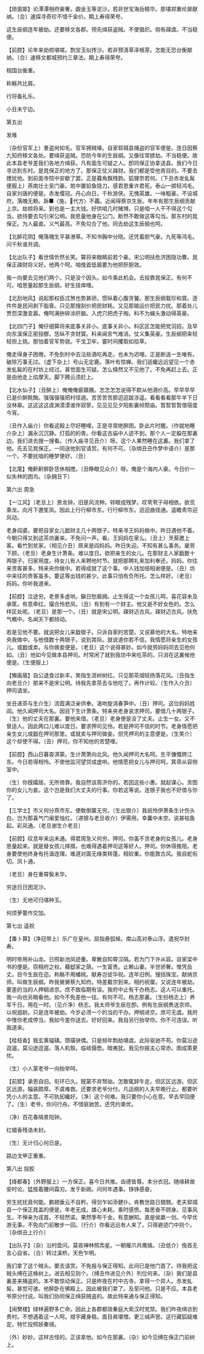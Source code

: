 <!-- { "loadSidebar": true } -->
【琐窗郞】论潭潭相府豪奢。觑金玉等泥沙。若非世宝海岳精华。那堪郑重纶扉献纳。〔合〕速探寻奇珍不惜千金价。期上寿得荣夸。

这生辰纲连年被劫。还要移文各郡。预先缉获盗贼。不使猖炽。倘有疎虞。不当稳便。 

【前腔】论年来劫掠堪嗟。剽宝玉似抟沙。若非预淸草泽根芽。怎能无恐台衡献纳。〔合〕速移文都城预约三章法。期上寿得荣夸。

相国台衡重。



称觞共比肩。

行将备礼乐。



小丑未宁边。 

第五出

发难

〔杂扮官军上〕羣盗尙如毛。官军拥贼壕。自家郓城县捕盗的官军便是。连日因蔡九知府移文各处。要缉获盗贼。恐防今年的生辰纲。又像往常掳劫。不当稳便。故此本县老爷差我们各地方缉获。凡有面生可疑之人。卽同保正协拿送县。我们今日寻访到东村。是晁保正的地方了。那保正仗义疎财。我们都是受他靑目的。不要去搅扰他。到前面寺院中安歇了罢。正是暮角飘残韵。狐狸奈若何。〔下丑赤发虬髯便服上〕燕南壮士吴门豪。筑中置铅鱼隐刀。感君恩重许君死。泰山一掷轻鸿毛。自家刘唐的便是。赤发缨冠。丹心向日。千秋游侠。无愧英雄。一味粗豪。不设城府。落魄无赖。跅■〈施，代方〉不覊。近闻得蔡京生辰。年年有那生辰纲贡献上京。劫掠将来。到也是一主大钱。好供咱几时赌博。只是咱一人干不得这个勾当。欲待要去勾引宋公明。我思量他身在公门。断然不敢做这等勾当。那东村的晁保正。为人最直。义气最高。不免勾合了他。同去劫这生辰纲也呵。 

【北醉花阴】俺落魄生平甚潦草。不知书胸中分晓。还凭着胆气豪。九死等鸿毛。问千秋谁共调。

【北出队子】看世情忻然长笑。算将来眼睛前若个豪。宋公明扶危济困隐功曹。晁保正疎财将义好。他两个呵。咱俛首低眉要为他把肝胆效。

我一向要去见他们两个。只是没个因头。如今乘此机会。去投靠晁保正。有何不可。咱思量起那生辰纲。好生技痒哩。 

【北刮地风】说起那权臣忒煞也势甚骄。惯纵着心腹贪饕。那生辰纲载珍和寳。逐件件是民间剥下脂膏。只见那搜刮价把民财耗。又见那输运价把民力扰。那着处儿贾怨深激变嚣。俺呵满拚碎涂肝脑。入虎穴把虎子掏。料不为蝇头激动得英豪。

【北四门子】俺仔细算将来底事关非小。底事关非小。料区区怎能把党羽招。及早向东溪保正密投醪。恁纵不贪财寳。料来闻言气难消。仗义集英豪。生辰纲把来轻轻担上挑。那怕着官军势骁。干戈卫牢。霎时间攫取如拾草。

俺走得身子困倦。不免到村中去沽些酒吃再走。也未为迟哩。正是断送一生唯有。破除万事无过。〔虚下杂上〕号山无定鹿。落叶有惊蝉。我们适纔远远望见一个赤发虬髯的在村坊上经过。甚觉面生可疑。怎么倏然又不见他了。不免再赶上去。正是由他走上焰摩天。脚下腾云须赶上。 

【北水仙子】〔丑醉上〕俺俺俺疲蹑屩。怎怎怎怎说得不飮从他酒价高。早早早早已是价醉酕醄。强强强强把村径遶。苦苦苦苦那迢迢跋涉遥。看看看看那牛羊下日没林皋。这这这这虞渊漠漠谁伴寂寥。见见见见夕阳影裏倾颓庙。暂暂暂暂借宿度今宵。

〔丑作入庙介〕你看这殿上尽好睡哩。正是寻常绝醉困。卧此片时醒。〔作就地睡介杂上〕漏永沉沉静。灯孤的的靑。你看这古庙中人迹不到。那个人一定躱在那裏边。我们进去搜一搜看。〔作入庙寻见丑介〕呀。这个人果然睡在这裏。我们拿了他。先去见晁保正。一同送他到官请赏。有何不可。〔杂绑丑丑作梦中语介〕是那一个。不要扰咱的睡梦便好。〔丑〕 

【北尾】俺鼾鼾醉卧恁休相搅。〔丑睁眼见众介〕呀。俺是个海内人豪。今日价一似失林的困鸟。〔杂拥丑下〕 

第六出
周急

【一江风】〔老旦上〕景龙钟。旧是风流种。转眼成残梦。叹茕茕子母相依。欲觅乘龙。向月下邀笙凤。因此上行行柳市东。行行柳市东。迢迢曲径通。遥瞻靑帘迎风动。

老身阎婆。要把自家女儿戤财主几十两银子。特来寻王妈妈做中。昨日遇他不着。今朝只得又到这茶坊裏来。不免问一声。看。王妈妈在家么。〔丑上〕烹葵邀上客。看竹到贫家。〔相见介丑〕原来是阎妈妈。昨日失迎。不知有甚么事务。屡劳下顾。〔老旦〕老身生计萧条。难以度日。欲把亲生的女儿。在那财主人家戤数十两银子。归家用度。待女儿有人来聘他时节。就把那聘礼来加利奉还。妈妈。你往来贵客甚多。特来央你做中。若得成就了这个事。中人钱加倍相谢便是。〔丑〕坊中来往的贵客虽多。要这等出钱的甚少。此事只怕有负所托。怎么样好。〔老旦〕妈妈。你听我道来。 

【前腔】泣途穷。老景多虚哄。鎭日愁眉拥。止生得这一个女孩儿呵。喜花容未及承筐。有意牵红。撮合怜悲凤。〔丑〕有到有一个财主。他又是不好女色的。怎么样区处呢。〔老旦〕是那一个。〔丑〕就是宋公明。疎财迈古风。疎财迈古风。扶危气槪中。名闻天下都倾动。

若是见他不要。就说把女儿来戤银子。只诉自家的苦楚。又说慕他的大名。特地来央我做中。与他借数十两银子。说到其际。就说道你若不信。我情愿将亲生的女孩儿。或戤或卖。与你做妾便是。〔老旦〕这个说得甚妙。如今就劳妈妈同去见他何如。〔丑〕他如今见做本县押司。时常闲了就到我坊中来吃茶的。只消在这裏候他便是。〔生便服上〕 

【懒画眉】自公退食过新丰。笑指生涯树树红。只见那茶烟轻扬落花风。〔丑指生向老旦介〕那来不是宋公明。待我先拿茶去与他吃了。再作计较。〔生作入介丑〕押司请坐。 

坐丑递茶与生介生〕流霞满泛亲供奉。渴吻旋消春笋中。〔丑〕押司。这位妈妈姓阎。他久闻押司大名。因目下生计萧条。特来央老身哀求押司。要借几十两银子。〔生〕他的丈夫在那裏。要他来借。〔老旦〕老身便是没了丈夫。止生一女。又不曾适人。因此两口儿难以度日。要求押司见怜。若是押司不信的时节。老身情愿把亲生女儿或戤在押司那里。或就卖与押司做妾。但凭押司的主意便是。〔生笑介〕这个却使不得。〔丑〕押司。你不知他的苦楚哩。 

【前腔】西山日暮杳溟蒙。生计萧萧向北风。他久闻押司大名呵。生平慷慨跨江东。今日若得相怜。不使他监河望贷成虚哄。他情愿把女儿与押司呵。箕帚从容侧室中。

〔生〕你旣孀居。无所倚靠。我自然该周济你的。若因这些小惠。就起谋心。贪图你的女儿为妾。这个岂是我们大丈夫的行事。你若这等说。连银子我也不好借与你了。 

【三学士】市义何分燕市东。便敎倒箧无穷。〔生出银介〕我祇怜伊萧条生计伤头白。岂为那喜气门阑爱烛红。〔递银与老旦收介〕伊需用。幸囊中未空。说甚枯鱼起。彩凤通。〔老旦谢生介老旦〕 

【前腔】叹息年来运未通。得君周急义何穷。押司。你虽不贪老身的女孩儿。老身思量起来。就是替女孩儿择揟。也难得遇着押司这等好人。押司。你休得推阻。老身要使他终身有托谐连理。难道对面无缘类转蓬。相钦重。你能敦古风。我自蛇衔切。凤卜通。

〔老旦〕身在重霄鬓未华。



穷途日日困泥沙。

〔生〕无地可归堪种玉。



何烦萝蔓作交加。 

第七出
遥祝

【番卜算】〔净冠带上〕乐广在皇州。屈指悬弧候。南山高对泰山浮。遣祝华封寿。

明时帝用补山龙。日照新池凤迹重。卑散自知霄汉隔。若为门下许从容。自家梁中书的便是。窃相府之权。藉郄家之荫。一生富贵。止赖山妻。半世骄奢。惟凭岳丈。目今生辰在迩。称觞不用蟠桃。献寿岂徒华祝。连年旧例。搜括珠宝。献纳京师。叫做生辰纲。昨我舅舅蔡九知府。特差戴宗到来。相约祝厘。又说连年被劫。要差的当的人押纲进京。庶不致临期有误。我府中止有干办杨志。这人可以重托。我一向也另眼看他。如今不免差他一往。有何不可。杨志那裏。〔生扮杨志上〕养军千日。用在一时。〔见介净〕杨志。我太师爷生辰在卽。例有生辰纲赉送京师。以祝遐龄。只是连年被劫。今岁必须一个的当的干办。押纲进京。庶可无虞。我府中惟你老成停当。我如今差你送去。好好回来。我自另行抬举你。你不可违误。听我道来。 

【桂枝香】我玄黄辐辏。瓒璜骈偶。只是频年剽劫堪虞。此际驱驰不苟。你莫沿途逗遛。莫沿途逗遛。落人机彀。临岐僝僽。暗夷犹。我见你报主心常赤。图成策更优。

〔生〕小人蒙老爷一向抬举呵。 

【前腔】承恩自旧。衔环已久。旣蒙不弃驽骀。怎敢辄辞牛走。但区区远游。但区区远游。辎装颇厚。不虞难救。还要求老爷分付。凡运纲的人夫早晚行止。都要听凭小人的主意。不可执抝纔好。〔净〕这个何难。我只要你小心在意。早去早回便了。〔生〕老爷。你问行舟。不惜驱驰苦。还凭约束优。

〔净〕百花春隔景阳钟。



红蜡香残诰未封。

〔生〕无计归心何日是。



路边戈甲正重重。 

第八出
投胶

【绛都春】〔外野服上〕一方保正。喜今日共推。齿德皆尊。本分衣冠。随缘耕凿安时论。猛按着腰间霜刃。发于新硎。问何年遇事。铮铮感奋。

劳生扰扰竟何能。鹏翅垂云不自矜。得剑乍如添健仆。肯教世路日兢兢。老夫郓城县一个保正晁盖的便是。年老无成。雄心未耗。乘时感愤。每思奋不顾身。见事风生。不惮亲为戎首。不轻然诺。果然季布千金。有意酬知。直是侯嬴一剑。今早优游无事。不免向门前散步一回。〔行介〕你看远远有人来了。只得避迹门中则个。〔杂绑丑上行介〕 

【出队子】〔杂〕沿村盘问。莫夜禅林照炁星。一朝雁爪共鹰擒。〔丑低介〕俛首无言心自省。〔合〕转过溪桥。天色乍明。

我们拿了这个贼头。要去请赏。不免报与保正得知。此间已是他门首了。待我把这贼头缚在这株树上。进去相见则个。〔缚丑作进见介外〕列位何来。〔杂〕我们是县裏差来捕盗的。本不敢惊动保正。只是昨夜在村中古寺。拿得一个异人。赤发虬髯。甚觉可骇。他醉卧在佛殿上。因此被我们拿了。及至问他。只是不应。本县老爷原分付说。叫我们协同保正缉获贼盗的。故此特来通与保正得知。 

【闹樊楼】绿林遍野多亡命。因此上各郡都效秦庭大索汉时党禁。我们昨夜缉访到贵村。不想遇着这一人呵。绀宇藏身稳。面目眞堪憎。更三缄声窨。这行藏狐疑难定。特忙投照妖秦镜。

〔外〕妙妙。这样古怪的。正该拿他。如今在那裏。〔杂〕如今见缚在保正门前树上。 

